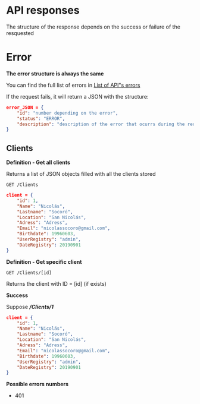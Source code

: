 # API responses
The structure of the response depends on the success or failure of the resquested

# Error
**The error structure is always the same** 

You can find the full list of errors in [List of API"s errors](https://github.com/nicosocoro/ServigariAPI_Python/blob/master/API_List_Errors.md)

If the request fails, it will return a JSON with the structure:

```json 
error_JSON = {
    "id": "number depending on the error",
    "status": "ERROR",
    "description": "description of the error that ocurrs during the request"
}
```

## Clients

**Definition - Get all clients**

Returns a list of JSON objects filled with all the clients stored 

`GET /Clients`
```json
client = {
    "id": 1,
    "Name": "Nicolás",
    "Lastname": "Socoró", 
    "Location": "San Nicolás",
    "Adress": "Adress",
    "Email": "nicolassocoro@gmail.com",
    "Birthdate": 19960603,
    "UserRegistry": "admin",
    "DateRegistry": 20190901
}
```

**Definition - Get specific client**

`GET /Clients/[id]`

Returns the client with ID = [id] (if exists)

**Success**

Suppose ***/Clients/1***

```json
client = {
    "id": 1,
    "Name": "Nicolás",
    "Lastname": "Socoró", 
    "Location": "San Nicolás",
    "Adress": "Adress",
    "Email": "nicolassocoro@gmail.com",
    "Birthdate": 19960603,
    "UserRegistry": "admin",
    "DateRegistry": 20190901
}
```

**Possible errors numbers**
* 401